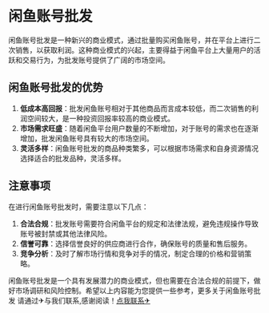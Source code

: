 # 闲鱼账号批发

闲鱼账号批发是一种新兴的商业模式，通过批量购买闲鱼账号，并在平台上进行二次销售，以获取利润。这种商业模式的兴起，主要得益于闲鱼平台上大量用户的活跃和交易行为，为批发账号提供了广阔的市场空间。

## 闲鱼账号批发的优势

1. **低成本高回报**：批发闲鱼账号相对于其他商品而言成本较低，而二次销售的利润空间较大，是一种投资回报率较高的商业模式。
2. **市场需求旺盛**：随着闲鱼平台用户数量的不断增加，对于账号的需求也在逐渐增加，批发闲鱼账号具有较大的市场空间。
3. **灵活多样**：闲鱼账号批发的商品种类繁多，可以根据市场需求和自身资源情况选择适合的批发品种，灵活多样。

## 注意事项

在进行闲鱼账号批发时，需要注意以下几点：

1. **合法合规**：批发账号需要符合闲鱼平台的规定和法律法规，避免违规操作导致账号被封禁或其他法律风险。
2. **信誉可靠**：选择信誉良好的供应商进行合作，确保账号的质量和售后服务。
3. **竞争分析**：及时了解市场行情和竞争对手的情况，制定合理的价格和营销策略。

闲鱼账号批发是一个具有发展潜力的商业模式，但也需要在合法合规的前提下，做好市场调研和风险控制。希望以上内容能为您提供一些参考，更多关于闲鱼账号批发 请通过✈与我们联系,感谢阅读！[点我联系✈](https://chat.G208.com)